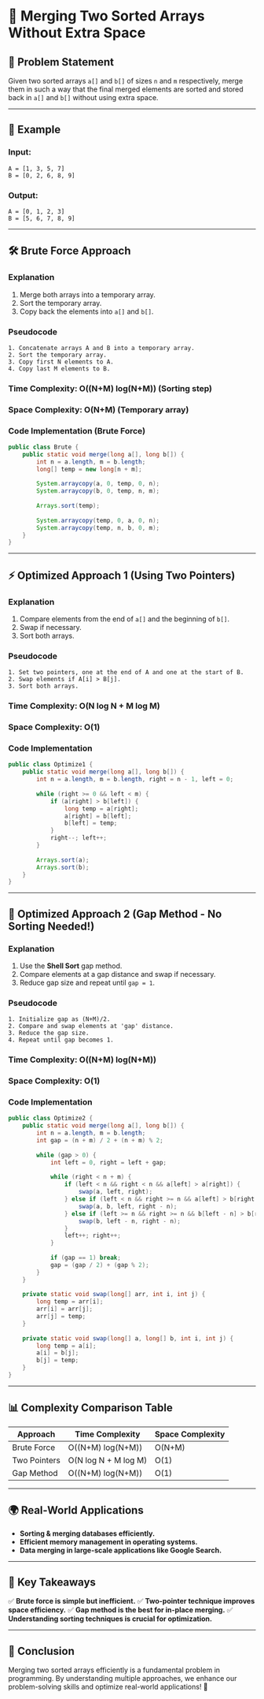 # 🚀 Merging Two Sorted Arrays Without Extra Space

## 📌 Problem Statement
Given two sorted arrays `a[]` and `b[]` of sizes `n` and `m` respectively, merge them in such a way that the final merged elements are sorted and stored back in `a[]` and `b[]` without using extra space.

---
## 🔹 Example
### **Input:**
```plaintext
A = [1, 3, 5, 7]
B = [0, 2, 6, 8, 9]
```
### **Output:**
```plaintext
A = [0, 1, 2, 3]
B = [5, 6, 7, 8, 9]
```
---
## 🛠️ Brute Force Approach
### **Explanation**
1. Merge both arrays into a temporary array.
2. Sort the temporary array.
3. Copy back the elements into `a[]` and `b[]`.

### **Pseudocode**
```plaintext
1. Concatenate arrays A and B into a temporary array.
2. Sort the temporary array.
3. Copy first N elements to A.
4. Copy last M elements to B.
```

### **Time Complexity:** O((N+M) log(N+M)) (Sorting step)
### **Space Complexity:** O(N+M) (Temporary array)

### **Code Implementation (Brute Force)**
```java
public class Brute {
    public static void merge(long a[], long b[]) {
        int n = a.length, m = b.length;
        long[] temp = new long[n + m];
        
        System.arraycopy(a, 0, temp, 0, n);
        System.arraycopy(b, 0, temp, n, m);
        
        Arrays.sort(temp);
        
        System.arraycopy(temp, 0, a, 0, n);
        System.arraycopy(temp, n, b, 0, m);
    }
}
```
---
## ⚡ Optimized Approach 1 (Using Two Pointers)
### **Explanation**
1. Compare elements from the end of `a[]` and the beginning of `b[]`.
2. Swap if necessary.
3. Sort both arrays.

### **Pseudocode**
```plaintext
1. Set two pointers, one at the end of A and one at the start of B.
2. Swap elements if A[i] > B[j].
3. Sort both arrays.
```

### **Time Complexity:** O(N log N + M log M)
### **Space Complexity:** O(1)

### **Code Implementation**
```java
public class Optimize1 {
    public static void merge(long a[], long b[]) {
        int n = a.length, m = b.length, right = n - 1, left = 0;
        
        while (right >= 0 && left < m) {
            if (a[right] > b[left]) {
                long temp = a[right];
                a[right] = b[left];
                b[left] = temp;
            }
            right--; left++;
        }
        
        Arrays.sort(a);
        Arrays.sort(b);
    }
}
```
---
## 🚀 Optimized Approach 2 (Gap Method - No Sorting Needed!)
### **Explanation**
1. Use the **Shell Sort** gap method.
2. Compare elements at a gap distance and swap if necessary.
3. Reduce gap size and repeat until `gap = 1`.

### **Pseudocode**
```plaintext
1. Initialize gap as (N+M)/2.
2. Compare and swap elements at 'gap' distance.
3. Reduce the gap size.
4. Repeat until gap becomes 1.
```

### **Time Complexity:** O((N+M) log(N+M))
### **Space Complexity:** O(1)

### **Code Implementation**
```java
public class Optimize2 {
    public static void merge(long a[], long b[]) {
        int n = a.length, m = b.length;
        int gap = (n + m) / 2 + (n + m) % 2;
        
        while (gap > 0) {
            int left = 0, right = left + gap;
            
            while (right < n + m) {
                if (left < n && right < n && a[left] > a[right]) {
                    swap(a, left, right);
                } else if (left < n && right >= n && a[left] > b[right - n]) {
                    swap(a, b, left, right - n);
                } else if (left >= n && right >= n && b[left - n] > b[right - n]) {
                    swap(b, left - n, right - n);
                }
                left++; right++;
            }
            
            if (gap == 1) break;
            gap = (gap / 2) + (gap % 2);
        }
    }
    
    private static void swap(long[] arr, int i, int j) {
        long temp = arr[i];
        arr[i] = arr[j];
        arr[j] = temp;
    }
    
    private static void swap(long[] a, long[] b, int i, int j) {
        long temp = a[i];
        a[i] = b[j];
        b[j] = temp;
    }
}
```
---
## 📊 Complexity Comparison Table
| Approach | Time Complexity | Space Complexity |
|----------|----------------|------------------|
| Brute Force | O((N+M) log(N+M)) | O(N+M) |
| Two Pointers | O(N log N + M log M) | O(1) |
| Gap Method | O((N+M) log(N+M)) | O(1) |

---
## 🌍 Real-World Applications
- **Sorting & merging databases efficiently.**
- **Efficient memory management in operating systems.**
- **Data merging in large-scale applications like Google Search.**

---
## 🎯 Key Takeaways
✅ **Brute force is simple but inefficient.**
✅ **Two-pointer technique improves space efficiency.**
✅ **Gap method is the best for in-place merging.**
✅ **Understanding sorting techniques is crucial for optimization.**

---
## 🎉 Conclusion
Merging two sorted arrays efficiently is a fundamental problem in programming. By understanding multiple approaches, we enhance our problem-solving skills and optimize real-world applications! 🚀

